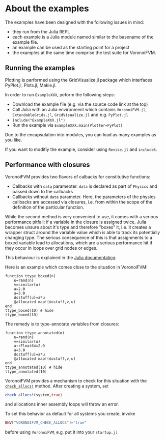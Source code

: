 About the examples
==================
The examples have been designed with the following issues in mind:
- they run from the Julia REPL
- each example is a Julia module named similar to the basename of the example file.
- an example can be used as the starting point for a project 
- the examples at the same time comprise the test suite for VoronoiFVM.


## Running the examples
Plotting is performed using the GridVisualize.jl package which interfaces PyPlot.jl,
Plots.jl, Makie.jl.

In order to run `ExampleXXX`, peform the following steps:

- Download the example file (e.g. via the source code link at the top)
- Call Julia with  an Julia environment which contains `VoronoiFVM.jl`, `ExtendableGrids.jl`, `GridVisualize.jl` 
  and e.g. `PyPlot.jl`
- `include("ExampleXXX.jl")`
- Run the example via `ExampleXXX.main(Plotter=PyPlot)`

Due to the encapsulation into modules, you can load as many examples as you like.

If you want to modifiy the example, consider using `Revise.jl` and `includet`. 


## Performance with  closures

VoronoiFVM provides two flavors of calbacks for constitutive
functions: 

- Callbacks with `data` parameoter. `data` is declared as part of `Physics` and
  passed down to the callbacks
- Callbacks without `data` parameter. Here, the parameters of the 
  physics callbacks are accessed via closures, i.e. from within the 
  scope of the definition of the particular function.

While the  second method is  very convenient to  use, it comes  with a
serious performance pitfall: if a  variable in the closure is assigned
twice, Julia becomes unsure about  it's type and therefore "boxes" it,
i.e. it  creates a wrapper struct  around the variable value  which is
able to track  its potentially changing type.  The serious consequence
of this is that assignments to a boxed variable lead to allocations, which
are a serious performance hit if they occur in loops over grid nodes
or edges.

This behaviour is explained in the [Julia documentation](https://docs.julialang.org/en/v1/manual/performance-tips/#man-performance-captured).

Here is an example which comes close to the situation in VoronoiFVM:

```@example
function ttype_boxed(n)
    u=rand(n)
    v=similar(u)
    a=2.0
    a=3.0
    dostuff(u)=a*u
    @allocated map!(dostuff,v,u)
end
ttype_boxed(10) # hide
ttype_boxed(10)
```

The remedy is to type-annotate variables from closures:
```@example
function ttype_annotated(n)
    u=rand(n)
    v=similar(u)
    a::Float64=2.0
    a=3.0
    dostuff(u)=a*u
    @allocated map!(dostuff,v,u)
end
ttype_annotated(10) # hide
ttype_annotated(10)
```

VoronoiFVM provides a mechanism to check for this situation with the
[`check_allocs!`](@ref) method. After creating a system, set
```julia
check_allocs!(system,true)
```
and allocations inner assembly loops will throw an error.

To set this behavior as default for all systems you create, invoke 
```julia
ENV["VORONOIFVM_CHECK_ALLOCS"]="true"
```
before using `VoronoiFVM`, e.g. put it  into your `startup.jl`
